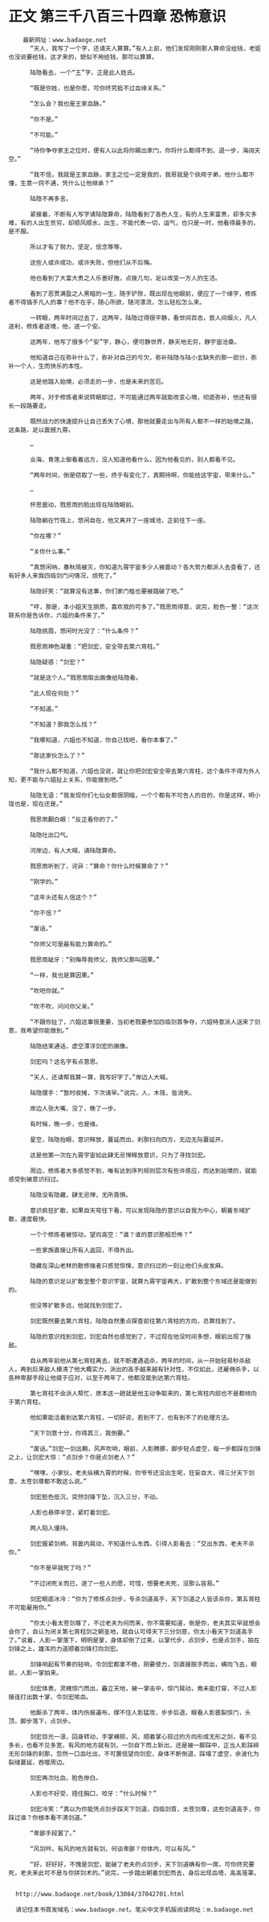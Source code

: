 # 正文 第三千八百三十四章 恐怖意识
        最新网址：www.badaoge.net
          “天人，我写了一个字，还请天人算算。”有人上前，他们发现刚刚那人算命没给钱，老妪也没说要给钱，这才来的，貌似不用给钱，那可以算算。
      
          陆隐看去，一个“王”字，正是此人姓氏。
      
          “既是你姓，也是你愿，可你终究抵不过血缘关系。”
      
          “怎么会？我也是王家血脉。”
      
          “你不是。”
      
          “不可能。”
      
          “待你争夺家主之位时，便有人以此将你踢出家门，你将什么都得不到，退一步，海阔天空。”
      
          “我不信，我就是王家血脉，家主之位一定是我的，我哥就是个纨绔子弟，他什么都不懂，生意一窍不通，凭什么让他继承？”
      
          陆隐不再多言。
      
          紧接着，不断有人写字请陆隐算命，陆隐看到了各色人生，有的人生来富贵，却多灾多难，有的人出生贫穷，却顺风顺水，出生，不能代表一切，运气，也只是一时，他看得最多的，是不服。
      
          所以才有了努力，坚定，信念等等。
      
          这些人或许成功，或许失败，但他们从不后悔。
      
          他也看到了大富大贵之人乐善好施，点拨几句，足以改变一方人的生活。
      
          看到了恶贯满盈之人黑暗的一生，随手铲除，既出现在他眼前，便应了一个缘字，修炼者不得插手凡人的事？他不在乎，随心所欲，随河漂流，怎么轻松怎么来。
      
          一转眼，两年时间过去了，这两年，陆隐过得很平静，看世间百态，尝人间烟火，凡人逐利，修炼者逐境，他，逐一个安。
      
          这两年，他写了很多个“安”字，静心，便可静世界，静天地无穷，静宇宙沧桑。
      
          他知道自己在弥补什么了，弥补对自己的亏欠，弥补陆隐与陆小玄缺失的那一部分，弥补一个人，生而快乐的本性。
      
          这是他踏入始境，必须走的一步，也是未来的苦厄。
      
          两年，对于修炼者来说转眼即过，不可能通过两年就能改变心境，彻底弥补，他还有很长一段路要走。
      
          既然战力的快速提升让自己丢失了心境，那他就要走出与所有人都不一样的始境之路，这条路，足以震撼九霄。
      
          …
      
          业海，青莲上御看着远方，没人知道他看什么，因为他看见的，别人都看不见。
      
          “两年时间，倒是窃取了一些，终于有变化了，真期待啊，你能给这宇宙，带来什么。”
      
          …
      
          怀思震动，戮思雨的脸出现在陆隐眼前。
      
          陆隐躺在竹筏上，悠闲自在，他又离开了一座城池，正前往下一座。
      
          “你在哪？”
      
          “关你什么事。”
      
          “真悠闲呐，春秋简被灭，你知道九霄宇宙多少人被震动？各大势力都派人去查看了，还有好多人来我四临剑门问情况，烦死了。”
      
          陆隐好笑：“就算没有这事，你们家门槛也要被踏破了吧。”
      
          “哼，那是，本小姐天生丽质，喜欢我的可多了。”戮思雨得意，说完，脸色一整：“这次联系你是告诉你，六姐的条件来了。”
      
          陆隐挑眉，悠闲时光没了：“什么条件？”
      
          戮思雨神色凝重：“把剑宏，安全带去第六宵柱。”
      
          陆隐疑惑：“剑宏？”
      
          “就是这个人。”戮思雨取出画像给陆隐看。
      
          “此人现在何处？”
      
          “不知道。”
      
          “不知道？那我怎么找？”
      
          “我哪知道，六姐也不知道，你自己找吧，看你本事了。”
      
          “那这家伙怎么了？”
      
          “我什么都不知道，六姐也没说，就让你把剑宏安全带去第六宵柱，这个条件不得为外人知，更不能与六姐扯上关系，你能做到吧。”
      
          陆隐无语：“我发现你们七仙女都很阴暗，一个个都有不可告人的目的，你是这样，明小珑也是，现在还是。”
      
          戮思雨翻白眼：“反正看你的了。”
      
          陆隐吐出口气。
      
          河岸边，有人大喊，请陆隐算命。
      
          戮思雨听到了，诧异：“算命？你什么时候算命了？”
      
          “刚学的。”
      
          “这年头还有人信这个？”
      
          “你不信？”
      
          “废话。”
      
          “你师父可是最有能力算命的。”
      
          戮思雨龇牙：“别侮辱我师父，我师父那叫因果。”
      
          “一样，我也是算因果。”
      
          “吹吧你就。”
      
          “吹不吹，问问你父亲。”
      
          “不跟你扯了，六姐这事很重要，当初老戮要参加四临剑首争夺，六姐特意派人送来了剑意，我希望你能做到。”
      
          陆隐结束通话，虚空漂浮剑宏的画像。
      
          剑宏吗？这名字有点意思。
      
          “天人，还请帮我算一算，我写好字了。”岸边人大喊。
      
          陆隐摆手：“暂时收摊，下次请早。”说完，人，木筏，皆消失。
      
          岸边人张大嘴，没了，晚了一步。
      
          有时候，晚一步，也是缘。
      
          星空，陆隐抬眼，意识释放，蔓延而出，刹那扫向四方，无边无际蔓延开。
      
          这是他第一次在九霄宇宙如此肆无忌惮释放意识，只为了寻找剑宏。
      
          周边，修炼者大多感觉不到，唯有达到序列规则层次有些许感应，而达到始境的，就能感受到被意识扫过。
      
          陆隐没有隐藏，肆无忌惮，无所畏惧。
      
          意识疯狂扩散，如果自天穹往下看，可以发现陆隐的意识以自我为中心，朝着东域扩散，速度极快。
      
          一个个修炼者被惊动，望向高空：“谁？谁的意识那般恐怖？”
      
          一些家族直接让所有人返回，不得外出。
      
          隐藏在深山老林的散修强者只感觉惊悚，意识扫过的一刻让他们头皮发麻。
      
          陆隐的意识足以扩散至整个意识宇宙，就算九霄宇宙再大，扩散到整个东域还是能做到的。
      
          但没等扩散多远，他就找到剑宏了。
      
          剑宏既然要去第六宵柱，陆隐自然重点探查前往第六宵柱的方向，总算找到了。
      
          陆隐的意识找到剑宏，剑宏自然也感觉到了，不过现在他没时间多想，眼前出现了强敌。
      
          自从两年前他从第七宵柱离去，就不断遭遇追杀，两年的时间，从一开始轻易秒杀敌人，再到后来敌人摸清了他大概实力，派出的高手越来越有针对性，不仅如此，还雇佣杀手，以各种卑鄙手段让他疲于应对，以至于两年了，他都没能到达第六宵柱。
      
          第七宵柱不会派人帮忙，原本这一趟就是他主动争取来的，第七宵柱内部也不是都倾向于第六宵柱。
      
          他如果能活着到达第六宵柱，一切好说，若到不了，也有到不了的处理方法。
      
          “天下剑意十分，你得其三，我倒要。”
      
          “废话。”剑宏一剑出鞘，风声吹响，眼前，人影腾挪，脚步轻点虚空，每一步都踩在剑锋之上，让剑宏大惊：“点剑步？你是点剑老人？”
      
          “嘿嘿，小家伙，老夫纵横九霄的时候，你爷爷还没出生呢，狂妄自大，得三分天下剑意，太苍剑尊都不敢这么说。”
      
          剑宏脸色低沉，突然剑锋下坠，沉入三分，不动。
      
          人影也悬停半空，紧盯着剑宏。
      
          两人陷入僵持。
      
          剑宏握紧剑柄，背篓内晃动，不知道什么东西，引得人影看去：“交出东西，老夫不杀你。”
      
          “你不是早就死了吗？”
      
          “不过闭死关而已，遂了一些人的愿，可惜，想要老夫死，没那么容易。”
      
          剑宏眼底冰冷：“你为了修炼点剑步，专杀剑道高手，天下剑道之人皆该杀你，第五宵柱不可能雇用你。”
      
          “你太小看太苍剑尊了，不过老夫为何而来，你不需要知道，倒是你，老夫其实早就想会会你了，自认为闭关第七宵柱剑之朝圣地，就自认可得天下三分剑意，你太小看天下剑道高手了。”说着，人影一掌落下，明明是掌，身体却倒了过来，以掌代步，点剑步，也是点剑手，拍在剑锋之上，雄浑的力道顺着剑锋打向剑宏。
      
          剑锋响起有节奏的轻响，令剑宏都拿不稳，刚要使力，剑直接脱手而出，横向飞去，眼前，人影一掌拍来。
      
          剑宏体表，灵魄惊门而出，矗立天地，被一掌击中，惊门晃动，竟未能打穿，不过人影接连打出数十掌，令剑宏咳血。
      
          他厮杀了两年，体内伤痕遍布，撑不住人影猛攻，步步后退，眼看人影震裂惊门，头顶，脚步落下，点剑步。
      
          剑宏目光一凛，回身转动，手掌横掠，风，顺着掌心掠过的方向形成无形之剑，看不见多长，也看不见多宽，有风的地方就有剑，一剑自下而上斩出，还是被一脚踩中，正当人影踩碎无形剑锋的刹那，忽然一口血吐出，不可置信望向剑宏，身体不断倒退，踩塌了虚空，余波化为裂缝蔓延，吞噬周边。
      
          剑宏再次吐血，脸色惨白。
      
          人影也不好受，捂住胸口，咬牙：“什么时候？”
      
          剑宏冷笑：“真以为你能凭点剑步踩天下剑道，四临剑首，太苍剑尊，这些剑道高手，你踩过谁？你根本看不清剑道。”
      
          “卑鄙手段罢了。”
      
          “风剑吟，有风的地方就有剑，何谈卑鄙？你体内，可以有风。”
      
          “好，好好好，不愧是剑宏，能破了老夫的点剑步，天下剑道确有你一席，可你终究要死，老夫来此可不是与你拼剑术的。”说完，一步踏出朝着剑宏而去，身后出现血塔，高高笼罩。
      
      
      http://www.badaoge.net/book/13084/37042701.html
      
      请记住本书首发域名：www.badaoge.net。笔尖中文手机版阅读网址：m.badaoge.net
